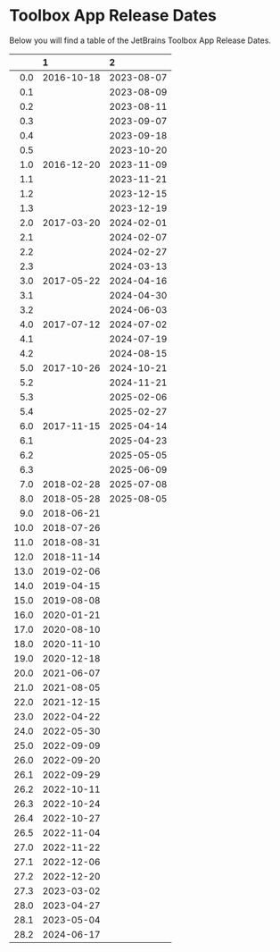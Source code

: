 # Toolbox App Release Dates
Below you will find a table of the JetBrains Toolbox App Release Dates.

|      | 1          | 2          |
|-----:|:-----------|:-----------|
|  0.0 | 2016-10-18 | 2023-08-07 |
|  0.1 |            | 2023-08-09 |
|  0.2 |            | 2023-08-11 |
|  0.3 |            | 2023-09-07 |
|  0.4 |            | 2023-09-18 |
|  0.5 |            | 2023-10-20 |
|  1.0 | 2016-12-20 | 2023-11-09 |
|  1.1 |            | 2023-11-21 |
|  1.2 |            | 2023-12-15 |
|  1.3 |            | 2023-12-19 |
|  2.0 | 2017-03-20 | 2024-02-01 |
|  2.1 |            | 2024-02-07 |
|  2.2 |            | 2024-02-27 |
|  2.3 |            | 2024-03-13 |
|  3.0 | 2017-05-22 | 2024-04-16 |
|  3.1 |            | 2024-04-30 |
|  3.2 |            | 2024-06-03 |
|  4.0 | 2017-07-12 | 2024-07-02 |
|  4.1 |            | 2024-07-19 |
|  4.2 |            | 2024-08-15 |
|  5.0 | 2017-10-26 | 2024-10-21 |
|  5.2 |            | 2024-11-21 |
|  5.3 |            | 2025-02-06 |
|  5.4 |            | 2025-02-27 |
|  6.0 | 2017-11-15 | 2025-04-14 |
|  6.1 |            | 2025-04-23 |
|  6.2 |            | 2025-05-05 |
|  6.3 |            | 2025-06-09 |
|  7.0 | 2018-02-28 | 2025-07-08 |
|  8.0 | 2018-05-28 | 2025-08-05 |
|  9.0 | 2018-06-21 |            |
| 10.0 | 2018-07-26 |            |
| 11.0 | 2018-08-31 |            |
| 12.0 | 2018-11-14 |            |
| 13.0 | 2019-02-06 |            |
| 14.0 | 2019-04-15 |            |
| 15.0 | 2019-08-08 |            |
| 16.0 | 2020-01-21 |            |
| 17.0 | 2020-08-10 |            |
| 18.0 | 2020-11-10 |            |
| 19.0 | 2020-12-18 |            |
| 20.0 | 2021-06-07 |            |
| 21.0 | 2021-08-05 |            |
| 22.0 | 2021-12-15 |            |
| 23.0 | 2022-04-22 |            |
| 24.0 | 2022-05-30 |            |
| 25.0 | 2022-09-09 |            |
| 26.0 | 2022-09-20 |            |
| 26.1 | 2022-09-29 |            |
| 26.2 | 2022-10-11 |            |
| 26.3 | 2022-10-24 |            |
| 26.4 | 2022-10-27 |            |
| 26.5 | 2022-11-04 |            |
| 27.0 | 2022-11-22 |            |
| 27.1 | 2022-12-06 |            |
| 27.2 | 2022-12-20 |            |
| 27.3 | 2023-03-02 |            |
| 28.0 | 2023-04-27 |            |
| 28.1 | 2023-05-04 |            |
| 28.2 | 2024-06-17 |            |